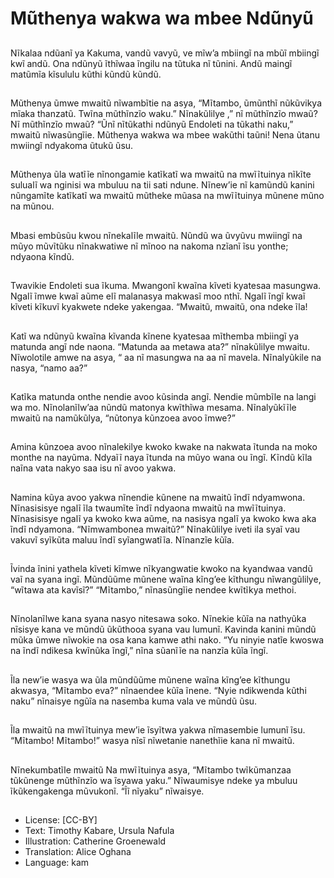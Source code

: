 # Mũthenya wakwa wa mbee Ndũnyũ

##
Nĩkalaa ndũanĩ ya Kakuma, vandũ
vavyũ, ve mĩw’a mbiingĩ na mbũĩ
mbiingĩ kwĩ andũ. Ona ndũnyũ
ĩthĩwaa ĩngilu na tũtuka nĩ tũnini.
Andũ maingĩ matũmĩa kĩsululu kũthi
kũndũ kũndũ.

##
Mũthenya ũmwe mwaitũ nĩwambĩtie
na asya, “Mĩtambo, ũmũnthĩ
nũkũvikya mĩaka thanzatũ. Twĩna
mũthĩnzĩo waku.”
Nĩnakũlilye ,” nĩ mũthĩnzĩo mwaũ?
Nĩ mũthĩnzĩo mwaũ? “Ũnĩ nĩtũkathi
ndũnyũ Endoleti na tũkathi naku,”
mwaitũ nĩwasũngĩie. Mũthenya
wakwa wa mbee wakũthi taũni!
Nena ũtanu mwiingĩ ndyakoma
ũtukũ ũsu.

##
Mũthenya ũla watĩĩe nĩnongamie
katĩkatĩ wa mwaitũ na mwĩĩtuinya
nĩkĩte sulualĩ wa nginisi wa mbuluu
na tii sati ndune.
Nĩnew’ie nĩ kamũndũ kanini
nũngamĩte katĩkatĩ wa mwaitũ
mũtheke mũasa na mwĩĩtuinya
mũnene mũno na mũnou.

##
Mbasi embũsũu kwou nĩnekalĩle
mwaitũ.
Nũndũ wa ũvyũvu mwiingĩ na mũyo
mũvĩtũku nĩnakwatiwe nĩ mĩnoo na
nakoma nzĩanĩ ĩsu yonthe; ndyaona
kĩndũ.

##
Twavikie Endoleti sua ĩkuma.
Mwangonĩ kwaĩna kĩveti kyatesaa
masungwa. Ngalĩ ĩmwe kwaĩ aũme
elĩ malanasya makwasĩ moo nthĩ.
Ngalĩ ĩngĩ kwaĩ kĩveti kĩkuvĩ
kyakwete ndeke yakengaa.
“Mwaitũ, mwaitũ, ona ndeke ĩla!

##
Katĩ wa ndũnyũ kwaĩna kĩvanda
kĩnene kyatesaa mĩthemba mbiingĩ
ya matunda angĩ nde naona.
“Matunda aa metawa ata?”
nĩnakũlilye mwaitu. Nĩwolotile
amwe na asya, “ aa nĩ masungwa
na aa nĩ mavela. Nĩnalyũkile na
nasya, “namo aa?”

##
Katĩka matunda onthe nendie avoo
kũsinda angĩ. Nendie mũmbĩle na
langi wa mo. Nĩnolanĩlw’aa nũndũ
matonya kwĩthĩwa mesama.
Nĩnalyũkĩĩle mwaitũ na namũkũlya,
“nũtonya kũnzoea avoo ĩmwe?”

##
Amina kũnzoea avoo nĩnalekilye
kwoko kwake na nakwata ĩtunda na
moko monthe na nayũma.
Ndyaĩĩ naya ĩtunda na mũyo wana
ou ĩngĩ.
Kĩndũ kĩla naĩna vata nakyo saa isu
nĩ avoo yakwa.

##
Namina kũya avoo yakwa nĩnendie
kũnene na mwaitũ ĩndĩ ndyamwona.
Nĩnasisisye ngalĩ ĩla twaumĩte ĩndĩ
ndyaona mwaitũ na mwĩĩtuinya.
Nĩnasisisye ngalĩ ya kwoko kwa
aũme, na nasisya ngalĩ ya kwoko
kwa aka ĩndĩ ndyamona.
“Nĩmwambonea mwaitũ?”
Nĩnakũlilye iveti ila syaĩ vau vakuvĩ
syĩkũta maluu ĩndĩ syĩangwatĩĩa.
Nĩnanzĩe kũĩa.

##
Ĩvinda ĩnini yathela kĩveti kĩmwe
nĩkyangwatie kwoko na kyandwaa
vandũ vaĩ na syana ingĩ.
Mũndũũme mũnene waĩna kĩng’ee
kĩthungu nĩwangũlilye, “wĩtawa ata
kavĩsĩ?”
“Mĩtambo,” nĩnasũngĩie nendee
kwĩtĩkya methoi.

##
Nĩnolanĩlwe kana syana nasyo
nitesawa soko. Nĩnekie kũĩa na
nathyũka nĩsisye kana ve mũndũ
ũkũthooa syana vau lumunĩ.
Kavinda kanini mũndũ mũka ũmwe
nĩwokie na osa kana kamwe athi
nako.
“Yu ninyie natĩe kwoswa na ĩndĩ
ndikesa kwĩnũka ĩngĩ,” nĩna sũanĩĩe
na nanzĩa kũĩa ĩngĩ.

##
Ĩla new’ie wasya wa ũla mũndũũme
mũnene waĩna kĩng’ee kĩthungu
akwasya, “Mĩtambo eva?”
nĩnaendee kũĩa ĩnene.
“Nyie ndikwenda kũthi naku”
nĩnaisye ngũĩa na nasemba kuma
vala ve mũndũ ũsu.

##
Ĩla mwaitũ na mwĩĩtuinya mew’ie
ĩsyĩtwa yakwa nĩmasembie lumunĩ
ĩsu.
“Mĩtambo! Mĩtambo!” wasya nĩsĩ
nĩwetanie nanethĩie kana nĩ mwaitũ.

##
Nĩnekumbatĩle mwaitũ
Na mwĩĩtuinya asya, “Mĩtambo
twĩkũmanzaa tũkũnenge mũthĩnzĩo
wa ĩsyawa yaku.”
Nĩwaumisye ndeke ya mbuluu
ĩkũkengakenga mũvukonĩ.
“Ĩĩ nĩyaku” nĩwaisye.

##
* License: [CC-BY]
* Text: Timothy Kabare, Ursula Nafula
* Illustration: Catherine Groenewald
* Translation: Alice Oghana
* Language: kam
